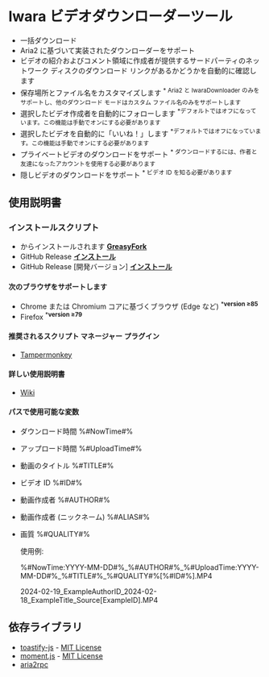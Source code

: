 # Iwara ビデオダウンローダーツール
  * 一括ダウンロード
  * Aria2 に基づいて実装されたダウンローダーをサポート
  * ビデオの紹介およびコメント領域に作成者が提供するサードパーティのネットワーク ディスクのダウンロード リンクがあるかどうかを自動的に確認します
  * 保存場所とファイル名をカスタマイズします <sup>* Aria2 と IwaraDownloader のみをサポートし、他のダウンロード モードはカスタム ファイル名のみをサポートします</sup>
  * 選択したビデオ作成者を自動的にフォローします <sup>*デフォルトではオフになっています。この機能は手動でオンにする必要があります</sup>
  * 選択したビデオを自動的に「いいね！」します <sup>*デフォルトではオフになっています。この機能は手動でオンにする必要があります</sup>
  * プライベートビデオのダウンロードをサポート <sup>* ダウンロードするには、作者と友達になったアカウントを使用する必要があります</sup>
  * 隠しビデオのダウンロードをサポート <sup>* ビデオ ID を知る必要があります</sup>

## 使用説明書

### インストールスクリプト

* からインストールされます
   **[GreasyFork](https://sleazyfork.org/scripts/422239)**
* GitHub Release
   **[インストール](https://github.com/dawn-lc/IwaraDownloadTool/releases/download/latest/IwaraDownloadTool.user.js)**
* GitHub Release \[開発バージョン\]
   **[インストール](https://github.com/dawn-lc/IwaraDownloadTool/releases/download/preview/IwaraDownloadTool.user.js)**

#### 次のブラウザをサポートします

* Chrome または Chromium コアに基づくブラウザ (Edge など) <sup>***version ≥85**</sup>
* Firefox <sup>***version ≥79**</sup>

#### 推奨されるスクリプト マネージャー プラグイン

* [Tampermonkey](https://www.tampermonkey.net/)

#### 詳しい使用説明書

* [Wiki](https://github.com/dawn-lc/IwaraDownloadTool/wiki)

#### パスで使用可能な変数

* ダウンロード時間 %#NowTime#%
* アップロード時間 %#UploadTime#%
* 動画のタイトル %#TITLE#%
* ビデオ ID %#ID#%
* 動画作成者 %#AUTHOR#%
* 動画作成者 (ニックネーム) %#ALIAS#%
* 画質 %#QUALITY#%

  使用例:

  %\#NowTime:YYYY\-MM\-DD\#%\_%\#AUTHOR\#%\_%\#UploadTime:YYYY\-MM\-DD\#%\_%\#TITLE\#%\_%\#QUALITY\#%\[%\#ID\#%\]\.MP4

  2024\-02\-19\_ExampleAuthorID\_2024\-02\-18\_ExampleTitle\_Source\[ExampleID\]\.MP4

## 依存ライブラリ
- [toastify-js](https://github.com/apvarun/toastify-js) - [MIT License](https://opensource.org/licenses/MIT)
- [moment.js](https://github.com/moment/moment/) - [MIT License](https://opensource.org/licenses/MIT)
- [aria2rpc](https://github.com/pboymt/aria2rpc)